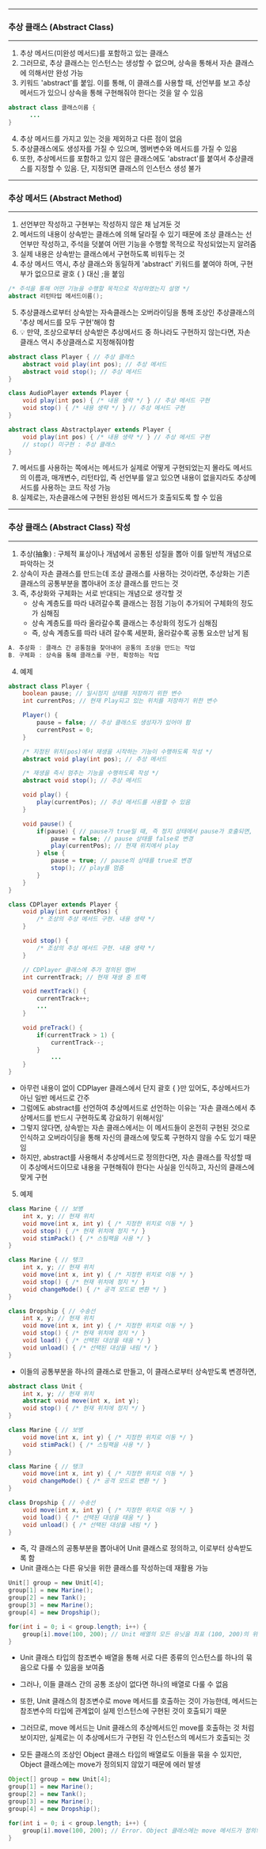 -----
### 추상 클래스 (Abstract Class)
-----
1. 추상 메서드(미완성 메서드)를 포함하고 있는 클래스
2. 그러므로, 추상 클래스는 인스턴스는 생성할 수 없으며, 상속을 통해서 자손 클래스에 의해서만 완성 가능
3. 키워드 'abstract'를 붙임. 이를 통해, 이 클래스를 사용할 때, 선언부를 보고 추상 메서드가 있으니 상속을 통해 구현해줘야 한다는 것을 알 수 있음
```java
abstract class 클래스이름 {
      ...
}
```

4. 추상 메서드를 가지고 있는 것을 제외하고 다른 점이 없음
5. 추상클래스에도 생성자를 가질 수 있으며, 멤버변수와 메서드를 가질 수 있음
6. 또한, 추상메서드를 포함하고 있지 않은 클래스에도 'abstract'를 붙여서 추상클래스를 지정할 수 있음. 단, 지정되면 클래스의 인스턴스 생성 불가

-----
### 추상 메서드 (Abstract Method)
-----
1. 선언부만 작성하고 구현부는 작성하지 않은 채 남겨둔 것
2. 메서드의 내용이 상속받는 클래스에 의해 달라질 수 있기 때문에 조상 클래스는 선언부만 작성하고, 주석을 덧붙여 어떤 기능을 수행할 목적으로 작성되었는지 알려줌
3. 실제 내용은 상속받는 클래스에서 구현하도록 비워두는 것
4. 추상 메서드 역시, 추상 클래스와 동일하게 'abstract' 키워드를 붙여야 하며, 구현부가 없으므로 괄호 { } 대신 ;을 붙임
```java
/* 주석을 통해 어떤 기능을 수행할 목적으로 작성하였는지 설명 */
abstract 리턴타입 메서드이름();
```

5. 추상클래스로부터 상속받는 자속클래스는 오버라이딩을 통해 조상인 추상클래스의 '추상 메서드를 모두 구현'해야 함
6. 💡 만약, 조상으로부터 상속받은 추상메서드 중 하나라도 구현하지 않는다면, 자손 클래스 역시 추상클래스로 지정해줘야함
```java
abstract class Player { // 추상 클래스
    abstract void play(int pos); // 추상 메서드
    abstract void stop(); // 추상 메서드
}

class AudioPlayer extends Player {
    void play(int pos) { /* 내용 생략 */ } // 추상 메서드 구현
    void stop() { /* 내용 생략 */ } // 추상 메서드 구현
}

abstract class Abstractplayer extends Player {
    void play(int pos) { /* 내용 생략 */ } // 추상 메서드 구현
    // stop() 미구현 : 추상 클래스
}
```

7. 메서드를 사용하는 쪽에서는 메서드가 실제로 어떻게 구현되었는지 몰라도 메서드의 이름과, 매개변수, 리턴타입, 즉 선언부를 알고 있으면 내용이 없을지라도 추상메서드를 사용하는 코드 작성 가능
8. 실제로는, 자손클래스에 구현된 완성된 메서드가 호출되도록 할 수 있음

-----
### 추상 클래스 (Abstract Class) 작성
-----
1. 추상(抽象) : 구체적 표상이나 개념에서 공통된 성질을 뽑아 이를 일반적 개념으로 파악하는 것
2. 상속이 자손 클래스를 만드는데 조상 클래스를 사용하는 것이라면, 추상화는 기존 클래스의 공통부분을 뽑아내어 조상 클래스를 만드는 것
3. 즉, 추상화와 구체화는 서로 반대되는 개념으로 생각할 것
   - 상속 계층도를 따라 내려갈수록 클래스는 점점 기능이 추가되어 구체화의 정도가 심해짐
   - 상속 계층도를 따라 올라갈수록 클래스는 추상화의 정도가 심해짐
   - 즉, 상속 계층도를 따라 내려 갈수록 세분화, 올라갈수록 공통 요소만 남게 됨
```java
A. 추상화 : 클래스 간 공통점을 찾아내어 공통의 조상을 만드는 작업
B. 구체화 : 상속을 통해 클래스를 구현, 확장하는 작업
```

4. 예제
```java
abstract class Player {
    boolean pause; // 일시정지 상태를 저장하기 위한 변수
    int currentPos; // 현재 Play되고 있는 위치를 저장하기 위한 변수

    Player() {
        pause = false; // 추상 클래스도 생성자가 있어야 함
        currentPost = 0;
    }

    /* 지정된 위치(pos)에서 재생을 시작하는 기능이 수행하도록 작성 */
    abstract void play(int pos); // 추상 메서드

    /* 재생을 즉시 멈추는 기능을 수행하도록 작성 */
    abstract void stop(); // 추상 메서드

    void play() {
        play(currentPos); // 추상 메서드를 사용할 수 있음
    }

    void pause() {
        if(pause) { // pause가 true일 때, 즉 정지 상태에서 pause가 호출되면,
            pause = false; // pause 상태를 false로 변경
            play(currentPos); // 현재 위치에서 play
        } else {
            pause = true; // pause의 상태를 true로 변경
            stop(); // play를 멈춤
        }
    }
}

class CDPlayer extends Player {
    void play(int currentPos) {
        /* 조상의 추상 메서드 구현. 내용 생략 */
    }

    void stop() {
        /* 조상의 추상 메서드 구현. 내용 생략 */
    }

    // CDPlayer 클래스에 추가 정의된 멤버
    int currentTrack; // 현재 재생 중 트랙

    void nextTrack() {
        currentTrack++;
        ...
    }

    void preTrack() {
        if(currentTrack > 1) {
            currentTrack--;
        }
            ...
    }
}
```
  - 아무런 내용이 없이 CDPlayer 클래스에서 단지 괄호 { }만 있어도, 추상메서드가 아닌 일반 메서드로 간주
  - 그럼에도 abstract를 선언하여 추상메서드로 선언하는 이유는 '자손 클래스에서 추상메서드를 반드시 구현하도록 강요하기 위해서임'
  - 그렇지 않다면, 상속받는 자손 클래스에서는 이 메서드들이 온전히 구현된 것으로 인식하고 오버라이딩을 통해 자신의 클래스에 맞도록 구현하지 않을 수도 있기 때문임
  - 하지만, abstract를 사용해서 추상메서드로 정의한다면, 자손 클래스를 작성할 때 이 추상메서드이므로 내용을 구현해줘야 한다는 사실을 인식하고, 자신의 클래스에 맞게 구현

5. 예제
```java
class Marine { // 보병
    int x, y; // 현재 위치
    void move(int x, int y) { /* 지정한 위치로 이동 */ }
    void stop() { /* 현재 위치에 정지 */ }
    void stimPack() { /* 스팀팩을 사용 */ }
}

class Marine { // 탱크
    int x, y; // 현재 위치
    void move(int x, int y) { /* 지정한 위치로 이동 */ }
    void stop() { /* 현재 위치에 정지 */ }
    void changeMode() { /* 공격 모드로 변환 */ }
}

class Dropship { // 수송선
    int x, y; // 현재 위치
    void move(int x, int y) { /* 지정한 위치로 이동 */ }
    void stop() { /* 현재 위치에 정지 */ }
    void load() { /* 선택된 대상을 태움 */ }
    void unload() { /* 선택된 대상을 내림 */ }
}
```
  - 이들의 공통부분을 하나의 클래스로 만들고, 이 클래스로부터 상속받도록 변경하면,
```java
abstract class Unit {
    int x, y; // 현재 위치
    abstract void move(int x, int y);
    void stop() { /* 현재 위치에 정지 */ }
}

class Marine { // 보병
    void move(int x, int y) { /* 지정한 위치로 이동 */ }
    void stimPack() { /* 스팀팩을 사용 */ }
}

class Marine { // 탱크
    void move(int x, int y) { /* 지정한 위치로 이동 */ }
    void changeMode() { /* 공격 모드로 변환 */ }
}

class Dropship { // 수송선
    void move(int x, int y) { /* 지정한 위치로 이동 */ }
    void load() { /* 선택된 대상을 태움 */ }
    void unload() { /* 선택된 대상을 내림 */ }
}
```
  - 즉, 각 클래스의 공통부분을 뽑아내어 Unit 클래스로 정의하고, 이로부터 상속받도록 함
  - Unit 클래스는 다른 유닛을 위한 클래스를 작성하는데 재활용 가능

```java
Unit[] group = new Unit[4];
group[1] = new Marine();
group[2] = new Tank();
group[3] = new Marine();
group[4] = new Dropship();

for(int i = 0; i < group.length; i++) {
    group[i].move(100, 200); // Unit 배열의 모든 유닛을 좌표 (100, 200)의 위치로 이동
}
```
  - Unit 클래스 타입의 참조변수 배열을 통해 서로 다른 종류의 인스턴스를 하나의 묶음으로 다룰 수 있음을 보여줌
  - 그러나, 이들 클래스 간의 공통 조상이 없다면 하나의 배열로 다룰 수 없음
  - 또한, Unit 클래스의 참조변수로 move 메서드를 호출하는 것이 가능한데, 메서드는 참조변수의 타입에 관계없이 실제 인스턴스에 구현된 것이 호출되기 때문
  - 그러므로, move 메서드는 Unit 클래스의 추상메서드인 move를 호출하는 것 처럼 보이지만, 실제로는 이 추상메서드가 구현된 각 인스턴스의 메서드가 호출되는 것

  - 모든 클래스의 조상인 Object 클래스 타입의 배열로도 이들을 묶을 수 있지만, Object 클래스에는 move가 정의되지 않았기 때문에 에러 발생
```java
Object[] group = new Unit[4];
group[1] = new Marine();
group[2] = new Tank();
group[3] = new Marine();
group[4] = new Dropship();

for(int i = 0; i < group.length; i++) {
    group[i].move(100, 200); // Error. Object 클래스에는 move 메서드가 정의되어 있지 않음
}
```
